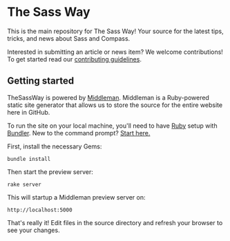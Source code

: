 # The Sass Way

This is the main repository for The Sass Way! Your source for the latest tips,
tricks, and news about Sass and Compass.

Interested in submitting an article or news item? We welcome contributions! To
get started read our [contributing guidelines][1].

## Getting started

TheSassWay is powered by [Middleman][2]. Middleman is a Ruby-powered static
site generator that allows us to store the source for the entire website here
in GitHub.

To run the site on your local machine, you'll need to have [Ruby][3] setup with
[Bundler][4]. New to the command prompt? [Start here.][5]

First, install the necessary Gems:

    bundle install

Then start the preview server:

    rake server

This will startup a Middleman preview server on:

    http://localhost:5000

That's really it! Edit files in the source directory and refresh your browser
to see your changes.

[1]: CONTRIBUTING.md
[2]: http://middlemanapp.com/
[3]: https://www.ruby-lang.org/en/downloads/
[4]: http://bundler.io/
[5]: http://wiseheartdesign.com/articles/2010/11/12/the-designers-guide-to-the-osx-command-prompt/
